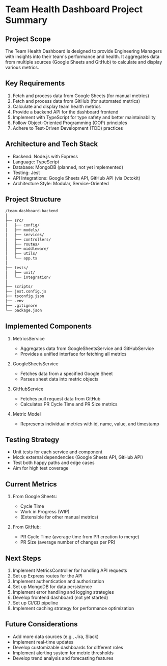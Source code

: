 # Team Health Dashboard Project Summary

## Project Scope

The Team Health Dashboard is designed to provide Engineering Managers with insights into their team's performance and health. It aggregates data from multiple sources (Google Sheets and GitHub) to calculate and display various metrics.

## Key Requirements

1. Fetch and process data from Google Sheets (for manual metrics)
2. Fetch and process data from GitHub (for automated metrics)
3. Calculate and display team health metrics
4. Provide a backend API for the dashboard frontend
5. Implement with TypeScript for type safety and better maintainability
6. Follow Object-Oriented Programming (OOP) principles
7. Adhere to Test-Driven Development (TDD) practices

## Architecture and Tech Stack

- Backend: Node.js with Express
- Language: TypeScript
- Database: MongoDB (planned, not yet implemented)
- Testing: Jest
- API Integrations: Google Sheets API, GitHub API (via Octokit)
- Architecture Style: Modular, Service-Oriented

## Project Structure

```zsh
/team-dashboard-backend
│
├── src/
│   ├── config/
│   ├── models/
│   ├── services/
│   ├── controllers/
│   ├── routes/
│   ├── middleware/
│   ├── utils/
│   └── app.ts
│
├── tests/
│   ├── unit/
│   └── integration/
│
├── scripts/
├── jest.config.js
├── tsconfig.json
├── .env
├── .gitignore
└── package.json
```

## Implemented Components

1. MetricsService

   - Aggregates data from GoogleSheetsService and GitHubService
   - Provides a unified interface for fetching all metrics

2. GoogleSheetsService

   - Fetches data from a specified Google Sheet
   - Parses sheet data into metric objects

3. GitHubService

   - Fetches pull request data from GitHub
   - Calculates PR Cycle Time and PR Size metrics

4. Metric Model
   - Represents individual metrics with id, name, value, and timestamp

## Testing Strategy

- Unit tests for each service and component
- Mock external dependencies (Google Sheets API, GitHub API)
- Test both happy paths and edge cases
- Aim for high test coverage

## Current Metrics

1. From Google Sheets:

   - Cycle Time
   - Work in Progress (WIP)
   - (Extensible for other manual metrics)

2. From GitHub:
   - PR Cycle Time (average time from PR creation to merge)
   - PR Size (average number of changes per PR)

## Next Steps

1. Implement MetricsController for handling API requests
2. Set up Express routes for the API
3. Implement authentication and authorization
4. Set up MongoDB for data persistence
5. Implement error handling and logging strategies
6. Develop frontend dashboard (not yet started)
7. Set up CI/CD pipeline
8. Implement caching strategy for performance optimization

## Future Considerations

- Add more data sources (e.g., Jira, Slack)
- Implement real-time updates
- Develop customizable dashboards for different roles
- Implement alerting system for metric thresholds
- Develop trend analysis and forecasting features
